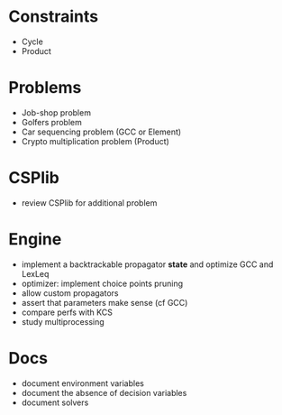 # Constraints
- Cycle
- Product

# Problems
- Job-shop problem 
- Golfers problem
- Car sequencing problem (GCC or Element)
- Crypto multiplication problem (Product)

# CSPlib
- review CSPlib for additional problem

# Engine
- implement a backtrackable propagator __state__ and optimize GCC and LexLeq
- optimizer: implement choice points pruning
- allow custom propagators
- assert that parameters make sense (cf GCC)
- compare perfs with KCS
- study multiprocessing

# Docs
- document environment variables
- document the absence of decision variables
- document solvers